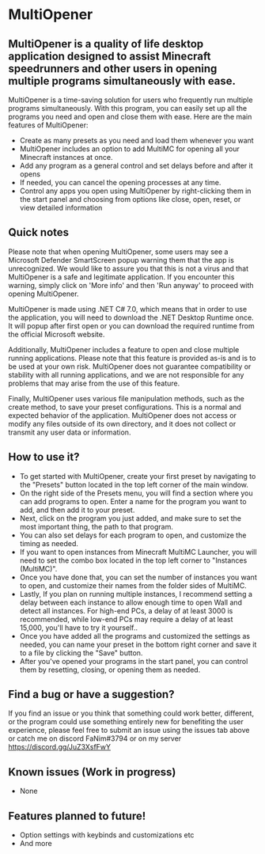 # MultiOpener

## MultiOpener is a quality of life desktop application designed to assist Minecraft speedrunners and other users in opening multiple programs simultaneously with ease.

MultiOpener is a time-saving solution for users who frequently run multiple programs simultaneously. With this program, you can easily set up all the programs you need and open and close them with ease.
Here are the main features of MultiOpener:

* Create as many presets as you need and load them whenever you want
* MultiOpener includes an option to add MultiMC for opening all your Minecraft instances at once.
* Add any program as a general control and set delays before and after it opens
* If needed, you can cancel the opening processes at any time.
* Control any apps you open using MultiOpener by right-clicking them in the start panel and choosing from options like close, open, reset, or view detailed information


## Quick notes

Please note that when opening MultiOpener, some users may see a Microsoft Defender SmartScreen popup warning them that the app is unrecognized. We would like to assure you that this is not a virus and that MultiOpener is a safe and legitimate application. If you encounter this warning, simply click on 'More info' and then 'Run anyway' to proceed with opening MultiOpener.

MultiOpener is made using .NET C# 7.0, which means that in order to use the application, you will need to download the .NET Desktop Runtime once. It will popup after first open or you can download the required runtime from the official Microsoft website.

Additionally, MultiOpener includes a feature to open and close multiple running applications. Please note that this feature is provided as-is and is to be used at your own risk. MultiOpener does not guarantee compatibility or stability with all running applications, and we are not responsible for any problems that may arise from the use of this feature.

Finally, MultiOpener uses various file manipulation methods, such as the create method, to save your preset configurations. This is a normal and expected behavior of the application. MultiOpener does not access or modify any files outside of its own directory, and it does not collect or transmit any user data or information.


## How to use it?

* To get started with MultiOpener, create your first preset by navigating to the "Presets" button located in the top left corner of the main window.
* On the right side of the Presets menu, you will find a section where you can add programs to open. Enter a name for the program you want to add, and then add it to your preset.
* Next, click on the program you just added, and make sure to set the most important thing, the path to that program.
* You can also set delays for each program to open, and customize the timing as needed.
* If you want to open instances from Minecraft MultiMC Launcher, you will need to set the combo box located in the top left corner to "Instances (MultiMC)".
* Once you have done that, you can set the number of instances you want to open, and customize their names from the folder sides of MultiMC.
* Lastly, If you plan on running multiple instances, I recommend setting a delay between each instance to allow enough time to open Wall and detect all instances. For high-end PCs, a delay of at least 3000 is recommended, while low-end PCs may require a delay of at least 15,000, you'll have to try it yourself..
* Once you have added all the programs and customized the settings as needed, you can name your preset in the bottom right corner and save it to a file by clicking the "Save" button.
* After you've opened your programs in the start panel, you can control them by resetting, closing, or opening them as needed.


## Find a bug or have a suggestion?

If you find an issue or you think that something could work better, different, or the program could use something entirely new for benefiting the user experience, please feel free to submit an issue using the issues tab above or catch me on discord FaNim#3794 or on my server https://discord.gg/JuZ3XsfFwY

## Known issues (Work in progress)

- None

## Features planned to future!

* Option settings with keybinds and customizations etc
* And more
